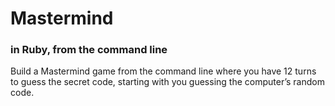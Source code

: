 # Mastermind
### in Ruby, from the command line
Build a Mastermind game from the command line where you have 12 turns to guess the secret code, starting with you guessing the computer’s random code.